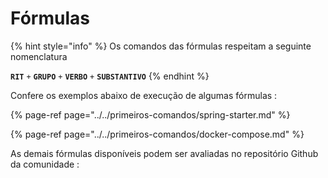 # Fórmulas

{% hint style="info" %}
Os comandos das fórmulas respeitam a seguinte nomenclatura

**`RIT`** `+` **`GRUPO`**  `+` **`VERBO`** `+` **`SUBSTANTIVO`**
{% endhint %}

Confere os exemplos abaixo de execução de algumas fórmulas :

{% page-ref page="../../primeiros-comandos/spring-starter.md" %}

{% page-ref page="../../primeiros-comandos/docker-compose.md" %}

As demais fórmulas disponíveis podem ser avaliadas no repositório Github da comunidade :



